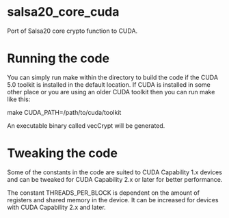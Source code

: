 salsa20_core_cuda
=================

Port of Salsa20 core crypto function to CUDA.

Running the code
================
You can simply run make within the directory to build the code if the
CUDA 5.0 toolkit is installed in the default location. If CUDA is installed
in some other place or you are using an older CUDA toolkit then you can run
make like this:

make CUDA_PATH=/path/to/cuda/toolkit

An executable binary called vecCrypt will be generated.

Tweaking the code
=================
Some of the constants in the code are suited to CUDA Capability 1.x devices
and can be tweaked for CUDA Capability 2.x or later for better performance.

The constant THREADS_PER_BLOCK is dependent on the amount of registers and
shared memory in the device. It can be increased for devices with CUDA
Capability 2.x and later.

